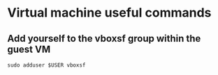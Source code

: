 # Virtual machine useful commands

## Add yourself to the vboxsf group within the guest VM

`sudo adduser $USER vboxsf`